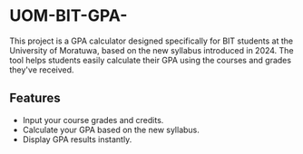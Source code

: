 # UOM-BIT-GPA-
This project is a GPA calculator designed specifically for BIT students at the University of Moratuwa, based on the new syllabus introduced in 2024. The tool helps students easily calculate their GPA using the courses and grades they've received.

## Features
- Input your course grades and credits.
- Calculate your GPA based on the new syllabus.
- Display GPA results instantly.
